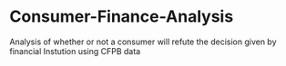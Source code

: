 # Consumer-Finance-Analysis
Analysis of whether or not a consumer will refute the decision given by financial Instution using CFPB data  
